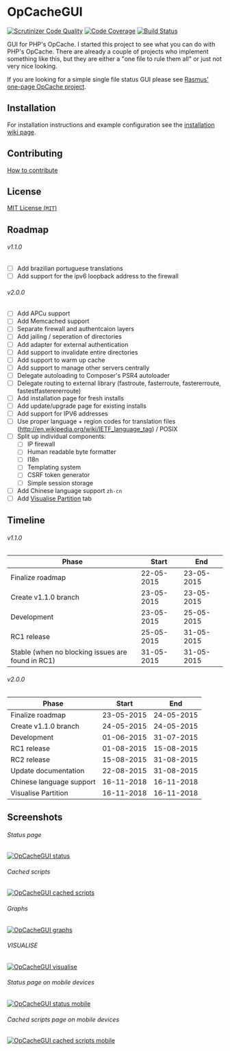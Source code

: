 OpCacheGUI
==========

[![Scrutinizer Code Quality](https://scrutinizer-ci.com/g/PeeHaa/OpCacheGUI/badges/quality-score.png?b=master)](https://scrutinizer-ci.com/g/PeeHaa/OpCacheGUI/?branch=master) [![Code Coverage](https://scrutinizer-ci.com/g/PeeHaa/OpCacheGUI/badges/coverage.png?b=master)](https://scrutinizer-ci.com/g/PeeHaa/OpCacheGUI/?branch=master) [![Build Status](https://scrutinizer-ci.com/g/PeeHaa/OpCacheGUI/badges/build.png?b=master)](https://scrutinizer-ci.com/g/PeeHaa/OpCacheGUI/build-status/master)

GUI for PHP's OpCache. I started this project to see what you can do with PHP's OpCache. There are already a couple of projects who implement something like this, but they are either a "one file to rule them all" or just not very nice looking.

If you are looking for a simple single file status GUI please see [Rasmus' one-page OpCache project][rasmus].

Installation
-

For installation instructions and example configuration see the [installation wiki page](https://github.com/PeeHaa/OpCacheGUI/wiki/Installation).

Contributing
-

[How to contribute](https://github.com/PeeHaa/OpCacheGUI/wiki/Contributing)

License
-

[MIT License (`MIT`)][MIT]

Roadmap
-

###### v1.1.0

- [ ] Add brazilian portuguese translations
- [ ] Add support for the ipv6 loopback address to the firewall

###### v2.0.0

- [ ] Add APCu support
- [ ] Add Memcached support
- [ ] Separate firewall and authentcaion layers
- [ ] Add jailing / seperation of directories
- [ ] Add adapter for external authentication
- [ ] Add support to invalidate entire directories
- [ ] Add support to warm up cache
- [ ] Add support to manage other servers centrally
- [ ] Delegate autoloading to Composer's PSR4 autoloader
- [ ] Delegate routing to external library (fastroute, fasterroute, fastererroute, fastestfasterererroute)
- [ ] Add installation page for fresh installs
- [ ] Add update/upgrade page for existing installs
- [ ] Add support for IPV6 addresses
- [ ] Use proper language + region codes for translation files (http://en.wikipedia.org/wiki/IETF_language_tag) / POSIX
- [ ] Split up individual components:
  - [ ] IP firewall
  - [ ] Human readable byte formatter
  - [ ] I18n
  - [ ] Templating system
  - [ ] CSRF token generator
  - [ ] Simple session storage
- [ ] Add Chinese language support `zh-cn`
- [ ] Add [Visualise Partition](https://github.com/rlerdorf/opcache-status) tab

Timeline
-

###### v1.1.0

| Phase                                              | Start      | End        |
| -------------------------------------------------- | ---------- | ---------- |
| Finalize roadmap                                   | 22-05-2015 | 23-05-2015 |
| Create v1.1.0 branch                               | 23-05-2015 | 23-05-2015 |     
| Development                                        | 23-05-2015 | 25-05-2015 |
| RC1 release                                        | 25-05-2015 | 31-05-2015 |
| Stable  (when no blocking issues are found in RC1) | 31-05-2015 | 31-05-2015 |

###### v2.0.0

| Phase                                              | Start      | End        |
| -------------------------------------------------- | ---------- | ---------- |
| Finalize roadmap                                   | 23-05-2015 | 24-05-2015 |
| Create v1.1.0 branch                               | 24-05-2015 | 24-05-2015 |     
| Development                                        | 01-06-2015 | 31-07-2015 |
| RC1 release                                        | 01-08-2015 | 15-08-2015 |
| RC2 release                                        | 15-08-2015 | 31-08-2015 |
| Update documentation                               | 22-08-2015 | 31-08-2015 |
| Chinese language support                           | 16-11-2018 | 16-11-2018 |
| Visualise Partition                                | 16-11-2018 | 16-11-2018 |

Screenshots
-

###### Status page

[![OpCacheGUI status][1]][1]

###### Cached scripts

[![OpCacheGUI cached scripts][2]][2]

###### Graphs

[![OpCacheGUI graphs][3]][3]

###### VISUALISE
[![OpCacheGUI visualise][6]][6]

###### Status page on mobile devices

[![OpCacheGUI status mobile][4]][4]

###### Cached scripts page on mobile devices

[![OpCacheGUI cached scripts mobile][5]][5]

[rasmus]: https://github.com/rlerdorf/opcache-status
[releases]: https://github.com/PeeHaa/OpCacheGUI/releases
[issues]: https://github.com/PeeHaa/OpCacheGUI/issues
[MIT]: http://spdx.org/licenses/MIT

[1]: http://i.imgur.com/Py4YtsC.png
[2]: http://i.imgur.com/buzbl8V.png
[3]: http://i.imgur.com/mEhfhDA.png
[4]: http://i.imgur.com/Mi3JegX.png
[5]: http://i.imgur.com/4tMSEWD.png
[6]: https://i.imgur.com/lrBA9tM.png
